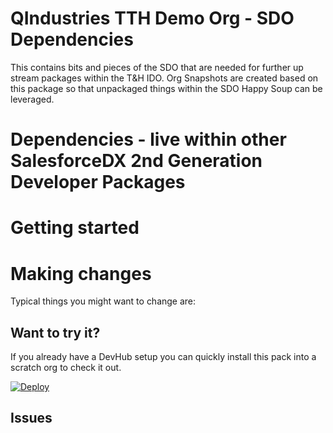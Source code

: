 # QIndustries TTH Demo Org - SDO Dependencies
This contains bits and pieces of the SDO that are needed for further up stream packages within the T&H IDO. Org Snapshots are created based on this package so that unpackaged things within the SDO Happy Soup can be leveraged.

# Dependencies - live within other SalesforceDX 2nd Generation Developer Packages

# Getting started

# Making changes
Typical things you might want to change are:

## Want to try it?
If you already have a DevHub setup you can quickly install this pack into a scratch org to check it out.

[![Deploy](https://deploy-to-sfdx.com/dist/assets/images/DeployToSFDX.svg)](https://deploy-to-sfdx.com/)

## Issues
